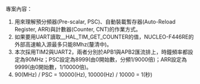 專案內容：
1. 用來理解預分頻器(Pre-scalar, PSC)、自動裝載暫存器(Auto-Reload Register, ARR)與計數器(Counter, CNT)的作業方式。
2. 如果要用UART讀取__HAL_TIM_GET_COUNTER的值，NUCLEO-F446RE的外部高速輸入源最多只能8Mhz(釐清中)。
3. 本次採用TIM2與UART2，兩者分別於APB1與APB2匯流排上，時鐘頻率都設定為90MHz；PSC設定為8999(由0開始數，分頻1/9000倍)；ARR設定為9999(由0開始數，1/10000倍)。
4. 90(MHz) / PSC = 10000(Hz), 10000(Hz) / 10000 = 1(秒)
